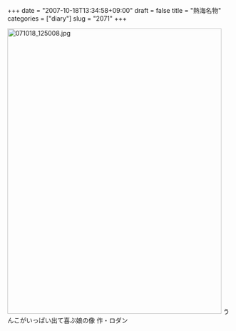 +++
date = "2007-10-18T13:34:58+09:00"
draft = false
title = "熱海名物"
categories = ["diary"]
slug = "2071"
+++

<img alt="071018_125008.jpg" class="pict" height="640" src="http://ieiriblog.img.jugem.jp/20071018_373568.jpg" width="480" />
うんこがいっぱい出て喜ぶ娘の像 作・ロダン
